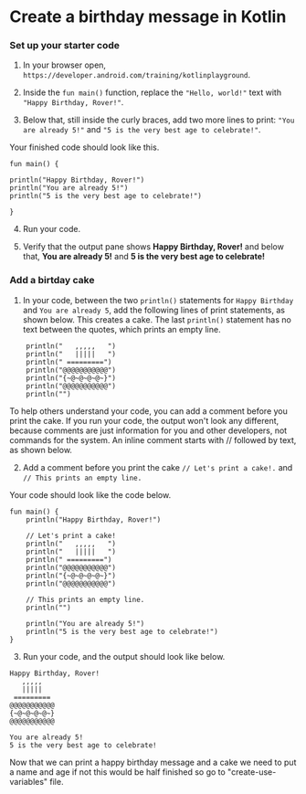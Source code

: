 # Create a birthday message in Kotlin

### Set up your starter code

1. In your browser open, `https://developer.android.com/training/kotlinplayground`.

2. Inside the `fun main()` function, replace the `"Hello, world!"` text with `"Happy Birthday, Rover!"`.

3. Below that, still inside the curly braces, add two more lines to print: `"You are already 5!"` and `"5 is the very best age to celebrate!"`.

Your finished code should look like this.

`fun main() {`

    println("Happy Birthday, Rover!")
    println("You are already 5!")
    println("5 is the very best age to celebrate!")

`}`

4. Run your code.

5. Verify that the output pane shows **Happy Birthday, Rover!** and below that, **You are already 5!** and **5 is the very best age to celebrate!**

### Add a birtday cake

1. In your code, between the two `println()` statements for `Happy Birthday` and `You are already 5`, add the following lines of print statements, as shown below. This creates a cake. The last `println()` statement has no text between the quotes, which prints an empty line.

```
    println("   ,,,,,   ")
    println("   |||||   ")
    println(" =========")
    println("@@@@@@@@@@@")
    println("{~@~@~@~@~}")
    println("@@@@@@@@@@@")
    println("")
```

To help others understand your code, you can add a comment before you print the cake. If you run your code, the output won't look any different, because comments are just information for you and other developers, not commands for the system. An inline comment starts with // followed by text, as shown below.

2. Add a comment before you print the cake `// Let's print a cake!.` and `// This prints an empty line.`

Your code should look like the code below.

```
fun main() {
    println("Happy Birthday, Rover!")
    
    // Let's print a cake!
    println("   ,,,,,   ")
    println("   |||||   ")
    println(" =========")
    println("@@@@@@@@@@@")
    println("{~@~@~@~@~}")
    println("@@@@@@@@@@@")
    
    // This prints an empty line.
    println("")

    println("You are already 5!")
    println("5 is the very best age to celebrate!")
}
```

3. Run your code, and the output should look like below.

```
Happy Birthday, Rover!
   ,,,,,   
   |||||   
 =========
@@@@@@@@@@@
{~@~@~@~@~}
@@@@@@@@@@@

You are already 5!
5 is the very best age to celebrate!
```

Now that we can print a happy birthday message and a cake we need to put a name and age if not this would be half finished so go to "create-use-variables" file.

